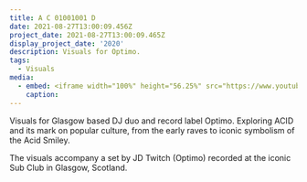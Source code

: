 ```yaml
---
title: A C 01001001 D
date: 2021-08-27T13:00:09.456Z
project_date: 2021-08-27T13:00:09.465Z
display_project_date: '2020'
description: Visuals for Optimo.
tags:
  - Visuals
media:
  - embed: <iframe width="100%" height="56.25%" src="https://www.youtube-nocookie.com/embed/jZy9hlzTJW4" title="A C 01001001 D" frameborder="0" allow="accelerometer; autoplay; clipboard-write; encrypted-media; gyroscope; picture-in-picture" allowfullscreen></iframe>
    caption: 
---
```

Visuals for Glasgow based DJ duo and record label Optimo. Exploring ACID and its mark on popular culture, from the early raves to iconic symbolism of the Acid Smiley.

The visuals accompany a set by JD Twitch (Optimo) recorded at the iconic Sub Club in Glasgow, Scotland.